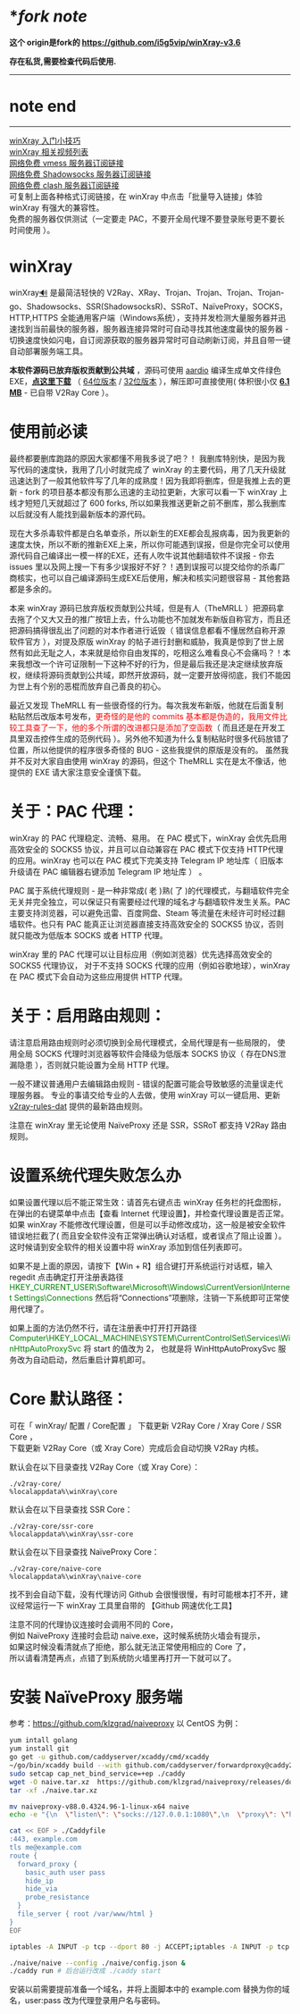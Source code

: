# ******fork note*****
**这个 origin是fork的 https://github.com/i5g5vip/winXray-v3.6**

  **存在私货,需要检查代码后使用.**

-------
# **note end**
---

  








[winXray 入门小技巧](./sub/introduce.md)   
[winXray 相关视频列表](https://www.youtube.com/results?search_query=winXray)  
[网络免费 vmess 服务器订阅链接](https://proxypool.ga/vmess/sub)   
[网络免费 Shadowsocks 服务器订阅链接](https://proxypool.ga/ss/sub)     
[网络免费 clash 服务器订阅链接](https://proxypoolss.tk/clash/proxies?speed=100&type=vmess,trojan)   
可复制上面各种格式订阅链接，在 winXray 中点击「批量导入链接」体验 winXray 有强大的兼容性。  
免费的服务器仅供测试（一定要走 PAC，不要开全局代理不要登录账号更不要长时间使用 ）。

# winXray 
winXray[:loud_sound:](http://dict.youdao.com/dictvoice?audio=winxray&type=2) 是最简洁轻快的 V2Ray、XRay、Trojan、Trojan、Trojan、Trojan-go、Shadowsocks、SSR(ShadowsocksR)、SSRoT、NaïveProxy，SOCKS，HTTP,HTTPS 全能通用客户端（Windows系统），支持并发检测大量服务器并迅速找到当前最快的服务器，服务器连接异常时可自动寻找其他速度最快的服务器 - 切换速度快如闪电，自订阅源获取的服务器异常时可自动刷新订阅，并且自带一键自动部署服务端工具。

**本软件源码已放弃版权贡献到公共域** ，源码可使用 [aardio](http://www.aardio.com) 编译生成单文件绿色EXE，**[点这里下载](./../../raw/master/release/winXray.7z)** （ [64位版本](./../../raw/master/release/winXray.7z) / [32位版本](./../../raw/master/release/winXray32.7z) ），解压即可直接使用( 体积很小仅  **[6.1 MB](./../../raw/master/release/winXray.7z)** - 已自带 V2Ray Core ）。  

# 使用前必读    
最终都要删库跑路的原因大家都懂不用我多说了吧？！ 我删库特别快，是因为我写代码的速度快，我用了几小时就完成了 winXray 的主要代码，用了几天升级就迅速达到了一般其他软件写了几年的成熟度！因为我即将删库，但是我推上去的更新 - fork 的项目基本都没有那么迅速的主动拉更新，大家可以看一下 winXray 上线才短短几天就超过了 600 forks, 所以如果我推送更新之前不删库，那么我删库以后就没有人能找到最新版本的源代码。   
  
现在大多杀毒软件都是白名单查杀，所以新生的EXE都会乱报病毒，因为我更新的速度太快，所以不断的推新EXE上来，所以你可能遇到误报，但是你完全可以使用源代码自己编译出一模一样的EXE，还有人吹牛说其他翻墙软件不误报 - 你去 issues 里以及网上搜一下有多少误报好不好？！遇到误报可以提交给你的杀毒厂商核实，也可以自己编译源码生成EXE后使用，解决和核实问题很容易 - 其他套路都是多余的。
  
本来 winXray 源码已放弃版权贡献到公共域，但是有人（TheMRLL ）把源码拿去拖了个又大又丑的推广按钮上去，什么功能也不加就发布新版自称官方，而且还把源码搞得很乱出了问题的对本作者进行诋毁（ 错误信息都看不懂居然自称开源软件官方 ），对提及原版 winXray 的帖子进行封删和威胁，我真是惊到了世上居然有如此无耻之人，本来就是给你自由发挥的，吃相这么难看良心不会痛吗？！本来我想改一个许可证限制一下这种不好的行为，但是最后我还是决定继续放弃版权，继续将源码贡献到公共域，即然开放源码，就一定要开放得彻底，我们不能因为世上有个别的恶棍而放弃自己善良的初心。 

最近又发现 TheMRLL 有一些很奇怪的行为。每次我发布新版，他就在后面复制粘贴然后改版本号发布，<span style="color:red">更奇怪的是他的 commits 基本都是伪造的，我用文件比较工具查了一下，他的多个所谓的改进都只是添加了空函数</span>（ 而且还是在开发工具里双击控件生成的范例代码 ）。另外他不知道为什么复制粘贴时很多代码放错了位置，所以他提供的程序很多奇怪的 BUG - 这些我提供的原版是没有的。 虽然我并不反对大家自由使用 winXray 的源码，但这个 TheMRLL 实在是太不像话，他提供的 EXE 请大家注意安全谨慎下载。

# 关于：PAC 代理：
winXray 的 PAC 代理稳定、流畅、易用。  在 PAC 模式下，winXray 会优先启用高效安全的 SOCKS5 协议，并且可以自动兼容在 PAC 模式下仅支持 HTTP代理的应用。winXray 也可以在 PAC 模式下完美支持 Telegram IP 地址库（ 旧版本升级请在 PAC 编辑器右键添加 Telegram IP 地址库 ） 。

PAC 属于系统代理规则 - 是一种非常成( 老 )熟( 了 )的代理模式，与翻墙软件完全无关并完全独立，可以保证只有需要经过代理的域名才与翻墙软件发生关系。PAC 主要支持浏览器，可以避免迅雷、百度网盘、Steam 等流量在未经许可时经过翻墙软件。也只有 PAC 能真正让浏览器直接支持高效安全的 SOCKS5 协议，否则就只能改为低版本 SOCKS 或者 HTTP 代理。

winXray 里的 PAC 代理可以让目标应用（例如浏览器）优先选择高效安全的 SOCKS5 代理协议，
对于不支持 SOCKS 代理的应用（例如谷歌地球），winXray 在 PAC 模式下会自动为这些应用提供 HTTP 代理。

# 关于：启用路由规则：
请注意启用路由规则时必须切换到全局代理模式，全局代理是有一些局限的，
使用全局 SOCKS 代理时浏览器等软件会降级为低版本 SOCKS 协议（ 存在DNS泄漏隐患 ），否则就只能设置为全局 HTTP 代理。

一般不建议普通用户去编辑路由规则 - 错误的配置可能会导致敏感的流量误走代理服务器。
专业的事请交给专业的人去做，使用 winXray 可以一键启用、更新 [v2ray-rules-dat](https://github.com/Loyalsoldier/v2ray-rules-dat) 提供的最新路由规则。

注意在 winXray 里无论使用 NaïveProxy 还是 SSR，SSRoT 都支持 V2Ray 路由规则。

# 设置系统代理失败怎么办
如果设置代理以后不能正常生效：请首先右键点击 winXray 任务栏的托盘图标，在弹出的右键菜单中点击【查看 Internet 代理设置】，并检查代理设置是否正常。如果 winXray 不能修改代理设置，但是可以手动修改成功，这一般是被安全软件错误地拦截了( 而且安全软件没有正常弹出确认对话框，或者误点了阻止设置 ）。这时候请到安全软件的相关设置中将 winXray 添加到信任列表即可。

如果不是上面的原因，请按下【Win + R】组合键打开系统运行对话框，输入 regedit 点击确定打开注册表路径 
<span style="color:green">HKEY_CURRENT_USER\Software\Microsoft\Windows\CurrentVersion\Internet Settings\Connections</span>
然后将“Connections”项删除，注销一下系统即可正常使用代理了。

如果上面的方法仍然不行，请在注册表中打开打开路径
<span style="color:green">Computer\HKEY_LOCAL_MACHINE\SYSTEM\CurrentControlSet\Services\WinHttpAutoProxySvc</span>
将 start 的值改为 2， 也就是将 WinHttpAutoProxySvc 服务改为自动启动，然后重启计算机即可。

# Core 默认路径：

可在「 winXray/ 配置 / Core配置 」 下载更新 V2Ray Core / Xray Core / SSR Core ，  
下载更新 V2Ray Core（或 Xray Core）完成后会自动切换 V2Ray 内核。

默认会在以下目录查找 V2Ray Core（或 Xray Core）：

    ./v2ray-core/
    %localappdata%\winXray\core

默认会在以下目录查找 SSR Core：

    ./v2ray-core/ssr-core
    %localappdata%\winXray\ssr-core

默认会在以下目录查找 NaïveProxy Core：

    ./v2ray-core/naive-core
    %localappdata%\winXray\naive-core

找不到会自动下载，没有代理访问 Github 会很慢很慢，有时可能根本打不开，建议经常运行一下 winXray 工具里自带的 【Github 网速优化工具】

注意不同的代理协议连接时会调用不同的 Core，   
例如 NaïveProxy 连接时会启动 naive.exe，这时候系统防火墙会有提示，  
如果这时候没看清就点了拒绝，那么就无法正常使用相应的 Core 了，  
所以请看清楚再点，点错了到系统防火墙里再打开一下就可以了。  

# 安装 NaïveProxy 服务端 

参考：https://github.com/klzgrad/naiveproxy  以 CentOS 为例：

```sh
yum intall golang
yum install git
go get -u github.com/caddyserver/xcaddy/cmd/xcaddy
~/go/bin/xcaddy build --with github.com/caddyserver/forwardproxy@caddy2=github.com/klzgrad/forwardproxy@naive
sudo setcap cap_net_bind_service=+ep ./caddy
wget -O naive.tar.xz  https://github.com/klzgrad/naiveproxy/releases/download/v88.0.4324.96-1/naiveproxy-v88.0.4324.96-1-linux-x64.tar.xz 
tar -xf ./naive.tar.xz

mv naiveproxy-v88.0.4324.96-1-linux-x64 naive
echo -e "{\n  \"listen\": \"socks://127.0.0.1:1080\",\n  \"proxy\": \"https://user:pass@example.com\"\n}" > ./naive/config.json

cat << EOF > ./Caddyfile
:443, example.com
tls me@example.com
route {
  forward_proxy {
    basic_auth user pass
    hide_ip
    hide_via
    probe_resistance
  }
  file_server { root /var/www/html }
}
EOF

iptables -A INPUT -p tcp --dport 80 -j ACCEPT;iptables -A INPUT -p tcp --dport 443 -j ACCEPT;firewall-cmd --permanent --add-port=80/tcp;firewall-cmd --permanent --add-port=443/tcp;firewall-cmd --reload;

./naive/naive --config ./naive/config.json &
./caddy run # 后台运行改成 ./caddy start
```

安装以前需要提前准备一个域名，并将上面脚本中的 example.com 替换为你的域名，user:pass 改为代理登录用户名与密码。